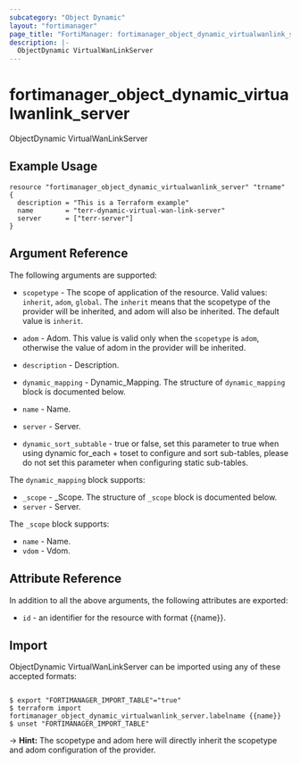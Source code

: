 ```yaml
---
subcategory: "Object Dynamic"
layout: "fortimanager"
page_title: "FortiManager: fortimanager_object_dynamic_virtualwanlink_server"
description: |-
  ObjectDynamic VirtualWanLinkServer
---
```


# fortimanager_object_dynamic_virtualwanlink_server
ObjectDynamic VirtualWanLinkServer

## Example Usage

```hcl
resource "fortimanager_object_dynamic_virtualwanlink_server" "trname" {
  description = "This is a Terraform example"
  name        = "terr-dynamic-virtual-wan-link-server"
  server      = ["terr-server"]
}
```

## Argument Reference


The following arguments are supported:

* `scopetype` - The scope of application of the resource. Valid values: `inherit`, `adom`, `global`. The `inherit` means that the scopetype of the provider will be inherited, and adom will also be inherited. The default value is `inherit`.
* `adom` - Adom. This value is valid only when the `scopetype` is `adom`, otherwise the value of adom in the provider will be inherited.

* `description` - Description.
* `dynamic_mapping` - Dynamic_Mapping. The structure of `dynamic_mapping` block is documented below.
* `name` - Name.
* `server` - Server.
* `dynamic_sort_subtable` - true or false, set this parameter to true when using dynamic for_each + toset to configure and sort sub-tables, please do not set this parameter when configuring static sub-tables.

The `dynamic_mapping` block supports:

* `_scope` - _Scope. The structure of `_scope` block is documented below.
* `server` - Server.

The `_scope` block supports:

* `name` - Name.
* `vdom` - Vdom.


## Attribute Reference

In addition to all the above arguments, the following attributes are exported:
* `id` - an identifier for the resource with format {{name}}.

## Import

ObjectDynamic VirtualWanLinkServer can be imported using any of these accepted formats:
```

$ export "FORTIMANAGER_IMPORT_TABLE"="true"
$ terraform import fortimanager_object_dynamic_virtualwanlink_server.labelname {{name}}
$ unset "FORTIMANAGER_IMPORT_TABLE"
```
-> **Hint:** The scopetype and adom here will directly inherit the scopetype and adom configuration of the provider.
